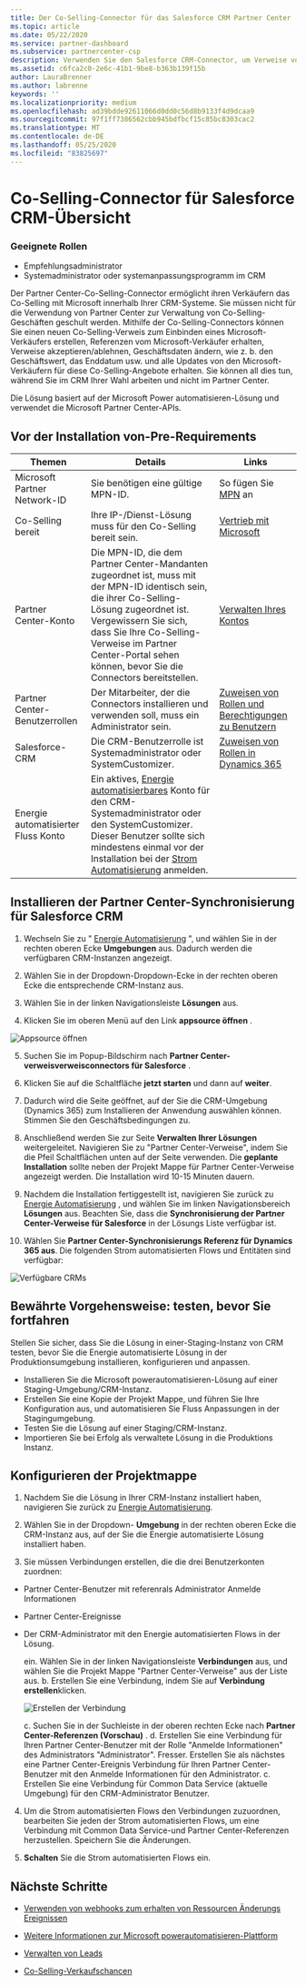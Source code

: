 ```yaml
---
title: Der Co-Selling-Connector für das Salesforce CRM Partner Center
ms.topic: article
ms.date: 05/22/2020
ms.service: partner-dashboard
ms.subservice: partnercenter-csp
description: Verwenden Sie den Salesforce CRM-Connector, um Verweise von Microsoft zu erhalten.
ms.assetid: c6fca2c0-2e6c-41b1-9be8-b363b139f15b
author: LauraBrenner
ms.author: labrenne
keywords: ''
ms.localizationpriority: medium
ms.openlocfilehash: ad39bdde92611066d0dd0c56d8b9133f4d9dcaa9
ms.sourcegitcommit: 97f1ff7386562cbb945bdfbcf15c85bc8303cac2
ms.translationtype: MT
ms.contentlocale: de-DE
ms.lasthandoff: 05/25/2020
ms.locfileid: "83825697"
---
```

# <a name="co-sell-connector-for-salesforce-crm---overview"></a>Co-Selling-Connector für Salesforce CRM-Übersicht

### <a name="appropriate-roles"></a>Geeignete Rollen

- Empfehlungsadministrator
- Systemadministrator oder systemanpassungsprogramm im CRM

Der Partner Center-Co-Selling-Connector ermöglicht ihren Verkäufern das Co-Selling mit Microsoft innerhalb Ihrer CRM-Systeme. Sie müssen nicht für die Verwendung von Partner Center zur Verwaltung von Co-Selling-Geschäften geschult werden. Mithilfe der Co-Selling-Connectors können Sie einen neuen Co-Selling-Verweis zum Einbinden eines Microsoft-Verkäufers erstellen, Referenzen vom Microsoft-Verkäufer erhalten, Verweise akzeptieren/ablehnen, Geschäftsdaten ändern, wie z. b. den Geschäftswert, das Enddatum usw. und alle Updates von den Microsoft-Verkäufern für diese Co-Selling-Angebote erhalten. Sie können all dies tun, während Sie im CRM Ihrer Wahl arbeiten und nicht im Partner Center. 

Die Lösung basiert auf der Microsoft Power automatisieren-Lösung und verwendet die Microsoft Partner Center-APIs.


## <a name="before-you-install---pre-requisites"></a>Vor der Installation von-Pre-Requirements

|**Themen**   |**Details**   |**Links**   |
|--------------|--------------------|------|
|Microsoft Partner Network-ID |Sie benötigen eine gültige MPN-ID.|So fügen Sie [MPN](https://partner.microsoft.com/) an|
|Co-Selling bereit|Ihre IP-/Dienst-Lösung muss für den Co-Selling bereit sein.|[Vertrieb mit Microsoft](https://partner.microsoft.com/membership/sell-with-microsoft)| 
|Partner Center-Konto|Die MPN-ID, die dem Partner Center-Mandanten zugeordnet ist, muss mit der MPN-ID identisch sein, die ihrer Co-Selling-Lösung zugeordnet ist. Vergewissern Sie sich, dass Sie Ihre Co-Selling-Verweise im Partner Center-Portal sehen können, bevor Sie die Connectors bereitstellen.|[Verwalten Ihres Kontos](create-user-accounts-and-set-permissions.md)|
|Partner Center-Benutzerrollen|Der Mitarbeiter, der die Connectors installieren und verwenden soll, muss ein Administrator sein.|[Zuweisen von Rollen und Berechtigungen zu Benutzern](create-user-accounts-and-set-permissions.md)|
|Salesforce-CRM|Die CRM-Benutzerrolle ist Systemadministrator oder SystemCustomizer.|[Zuweisen von Rollen in Dynamics 365](https://docs.microsoft.com/dynamics365/customerengagement/on-premises/customize/privileges-required-customization)|
|Energie automatisierter Fluss Konto|Ein aktives, [Energie automatisierbares](https://flow.microsoft.com) Konto für den CRM-Systemadministrator oder den SystemCustomizer. Dieser Benutzer sollte sich mindestens einmal vor der Installation bei der [Strom Automatisierung](https://flow.microsoft.com) anmelden.|

## <a name="install-partner-center-referrals-synchronization-for-salesforce-crm"></a>Installieren der Partner Center-Synchronisierung für Salesforce CRM

1. Wechseln Sie zu " [Energie Automatisierung](https://flow.microsoft.com) ", und wählen Sie in der rechten oberen Ecke **Umgebungen** aus. Dadurch werden die verfügbaren CRM-Instanzen angezeigt.

2. Wählen Sie in der Dropdown-Dropdown-Ecke in der rechten oberen Ecke die entsprechende CRM-Instanz aus. 

3. Wählen Sie in der linken Navigationsleiste **Lösungen** aus.

4. Klicken Sie im oberen Menü auf den Link **appsource öffnen** .

![Appsource öffnen](images/cosellconnectors/openappsource.png)

5. Suchen Sie im Popup-Bildschirm nach **Partner Center-verweisverweisconnectors für Salesforce** .  

6. Klicken Sie auf die Schaltfläche **jetzt starten** und dann auf **weiter**. 

7. Dadurch wird die Seite geöffnet, auf der Sie die CRM-Umgebung (Dynamics 365) zum Installieren der Anwendung auswählen können.  Stimmen Sie den Geschäftsbedingungen zu. 

8. Anschließend werden Sie zur Seite **Verwalten Ihrer Lösungen** weitergeleitet.  Navigieren Sie zu "Partner Center-Verweise", indem Sie die Pfeil Schaltflächen unten auf der Seite verwenden. Die **geplante Installation** sollte neben der Projekt Mappe für Partner Center-Verweise angezeigt werden. Die Installation wird 10-15 Minuten dauern. 

9. Nachdem die Installation fertiggestellt ist, navigieren Sie zurück zu [Energie Automatisierung](https://flow.microsoft.com) , und wählen Sie im linken Navigationsbereich **Lösungen** aus. Beachten Sie, dass die **Synchronisierung der Partner Center-Verweise für Salesforce** in der Lösungs Liste verfügbar ist.

10. Wählen Sie **Partner Center-Synchronisierungs Referenz für Dynamics 365 aus**. Die folgenden Strom automatisierten Flows und Entitäten sind verfügbar:

![Verfügbare CRMs](images/cosellconnectors/dynamics-available-crms.png)

## <a name="best-practice-test-before-you-go-live"></a>Bewährte Vorgehensweise: testen, bevor Sie fortfahren

Stellen Sie sicher, dass Sie die Lösung in einer-Staging-Instanz von CRM testen, bevor Sie die Energie automatisierte Lösung in der Produktionsumgebung installieren, konfigurieren und anpassen.

- Installieren Sie die Microsoft powerautomatisieren-Lösung auf einer Staging-Umgebung/CRM-Instanz.
- Erstellen Sie eine Kopie der Projekt Mappe, und führen Sie Ihre Konfiguration aus, und automatisieren Sie Fluss Anpassungen in der Stagingumgebung.
- Testen Sie die Lösung auf einer Staging/CRM-Instanz. 
- Importieren Sie bei Erfolg als verwaltete Lösung in die Produktions Instanz. 

## <a name="configure-the-solution"></a>Konfigurieren der Projektmappe

1. Nachdem Sie die Lösung in Ihrer CRM-Instanz installiert haben, navigieren Sie zurück zu [Energie Automatisierung](https://flow.microsoft.com/).

2. Wählen Sie in der Dropdown- **Umgebung** in der rechten oberen Ecke die CRM-Instanz aus, auf der Sie die Energie automatisierte Lösung installiert haben.

3. Sie müssen Verbindungen erstellen, die die drei Benutzerkonten zuordnen: 

- Partner Center-Benutzer mit referenrals Administrator Anmelde Informationen 
- Partner Center-Ereignisse
- Der CRM-Administrator mit den Energie automatisierten Flows in der Lösung. 

    ein. Wählen Sie in der linken Navigationsleiste **Verbindungen** aus, und wählen Sie die Projekt Mappe "Partner Center-Verweise" aus der Liste aus.
    b. Erstellen Sie eine Verbindung, indem Sie auf **Verbindung erstellen**klicken. 

    ![Erstellen der Verbindung](images/cosellconnectors/createconnection.png)

    c. Suchen Sie in der Suchleiste in der oberen rechten Ecke nach **Partner Center-Referenzen (Vorschau)** .
    d. Erstellen Sie eine Verbindung für Ihren Partner Center-Benutzer mit der Rolle "Anmelde Informationen" des Administrators "Administrator". Fresser. Erstellen Sie als nächstes eine Partner Center-Ereignis Verbindung für Ihren Partner Center-Benutzer mit den Anmelde Informationen für den Administrator. c. Erstellen Sie eine Verbindung für Common Data Service (aktuelle Umgebung) für den CRM-Administrator Benutzer.

4. Um die Strom automatisierten Flows den Verbindungen zuzuordnen, bearbeiten Sie jeden der Strom automatisierten Flows, um eine Verbindung mit Common Data Service-und Partner Center-Referenzen herzustellen. Speichern Sie die Änderungen.

5. **Schalten** Sie die Strom automatisierten Flows ein.

## <a name="next-steps"></a>Nächste Schritte

- [Verwenden von webhooks zum erhalten von Ressourcen Änderungs Ereignissen](referral-connector-webhooks.md)

- [Weitere Informationen zur Microsoft powerautomatisieren-Plattform](https://docs.microsoft.com/power-automate/)

- [Verwalten von Leads](manage-leads.md)

- [Co-Selling-Verkaufschancen](manage-co-sell-opportunities.md)
